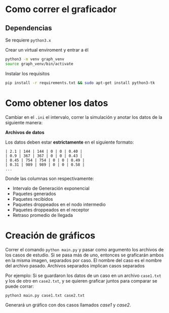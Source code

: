 
# Como correr el graficador

## Dependencias

Se requiere `python3.x`

Crear un virtual enviroment y entrar a él

```sh
python3 -m venv graph_venv
source graph_venv/bin/activate
```

Instalar los requisitos

```sh
pip install -r requirements.txt && sudo apt-get install python3-tk
```
# Como obtener los datos

Cambiar en el `.ini` el intervalo, correr la simulación y anotar los datos de la siguiente manera:

**Archivos de datos**

Los datos deben estar **estrictamente** en el siguiente formato:

```
| 2.1 | 144 | 144 | 0 | 0 | 0.40 |
| 0.9 | 367 | 367 | 0 | 0 | 0.43 |
| 0.45 | 754 | 754 | 0 | 0 | 0.49 |
| 0.31 | 989 | 989 | 0 | 0 | 0.58 |
...
```

Donde las columnas son respectivamente:

 * Intervalo de Generación exponencial
 * Paquetes generados
 * Paquetes recibidos
 * Paquetes droppeados en el nodo intermedio
 * Paquetes droppeados en el receptor
 * Retraso promedio de llegada

# Creación de gráficos

Correr el comando `python main.py` y pasar como argumento los archivos de los casos de estudio. Si se pasa más de uno, entonces se graficarán ambos en la misma imagen, separados por caso. El nombre del caso es el nombre del archivo pasado. Archivos separados implican casos separados

Por ejemplo:
Si se guardaron los datos de un caso en un archivo `case1.txt` y los de otro en `case2.txt`, y se quieren graficar juntos para comparar se puede corrar:

```sh
python3 main.py case1.txt case2.txt
```

Generará un gráfico con dos casos llamados *case1* y *case2*.

